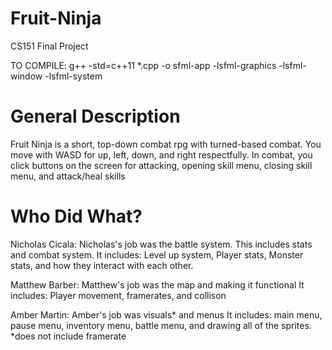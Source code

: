 # Fruit-Ninja
CS151 Final Project

TO COMPILE: g++ -std=c++11 *.cpp -o sfml-app -lsfml-graphics -lsfml-window -lsfml-system

# General Description 

Fruit Ninja is a short, top-down combat rpg with turned-based combat.
You move with WASD for up, left, down, and right respectfully.
In combat, you click buttons on the screen for attacking, opening skill menu, closing skill menu, and attack/heal skills

# Who Did What?

Nicholas Cicala:
Nicholas's job was the battle system. This includes stats and combat system.
It includes: Level up system, Player stats, Monster stats, and how they interact with each other.

Matthew Barber:
Matthew's job was the map and making it functional
It includes: Player movement, framerates, and collison

Amber Martin:
Amber's job was visuals* and menus
It includes: main menu, pause menu, inventory menu, battle menu, and drawing all of the sprites.
*does not include framerate
